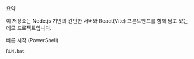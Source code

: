 요약

이 저장소는 Node.js 기반의 간단한 서버와 React(Vite) 프론트엔드를 함께 담고 있는 데모 프로젝트입니다.

빠른 시작 (PowerShell)

```
RUN.bat
```